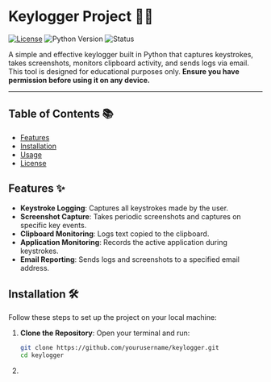 # Keylogger Project 🥷🔑

[![License](https://img.shields.io/badge/License-MIT-brightgreen.svg)](https://opensource.org/licenses/MIT)
![Python Version](https://img.shields.io/badge/Python-3.8%2B-blue)
![Status](https://img.shields.io/badge/Status-Active-green)

A simple and effective keylogger built in Python that captures keystrokes, takes screenshots, monitors clipboard activity, and sends logs via email. This tool is designed for educational purposes only. **Ensure you have permission before using it on any device.**

---

## Table of Contents 📚

- [Features](#features-✨)
- [Installation](#installation-🛠️)
- [Usage](#usage-🚀)
- [License](#license-📜)

## Features ✨

- **Keystroke Logging**: Captures all keystrokes made by the user.
- **Screenshot Capture**: Takes periodic screenshots and captures on specific key events.
- **Clipboard Monitoring**: Logs text copied to the clipboard.
- **Application Monitoring**: Records the active application during keystrokes.
- **Email Reporting**: Sends logs and screenshots to a specified email address.

## Installation 🛠️

Follow these steps to set up the project on your local machine:

1. **Clone the Repository**:
   Open your terminal and run:
   ```bash
   git clone https://github.com/yourusername/keylogger.git
   cd keylogger
   ```
2.
